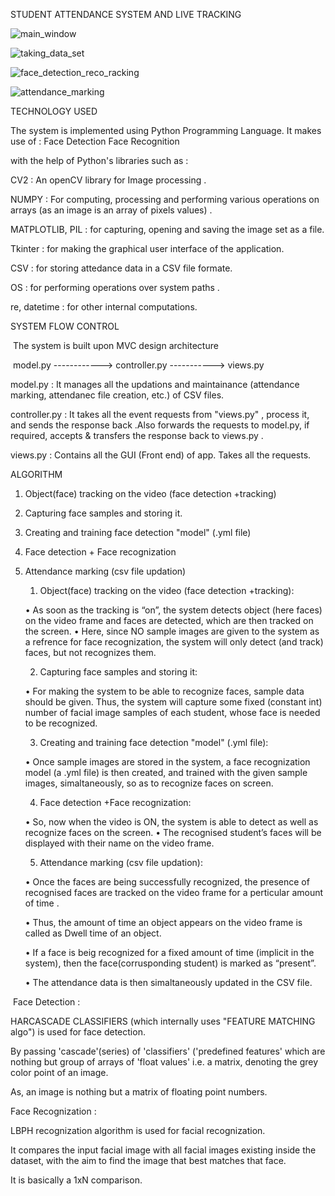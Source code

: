 STUDENT ATTENDANCE SYSTEM AND  LIVE TRACKING 


![main_window](https://user-images.githubusercontent.com/51054631/116808268-7cd78100-ab55-11eb-8067-2c7b24e60d7c.png)

![taking_data_set](https://user-images.githubusercontent.com/51054631/116808316-c45e0d00-ab55-11eb-883b-1010591d1ad4.png)

![face_detection_reco_racking](https://user-images.githubusercontent.com/51054631/116808282-98db2280-ab55-11eb-9dd1-d726286d2308.png)

![attendance_marking](https://user-images.githubusercontent.com/51054631/116808354-eeafca80-ab55-11eb-8f24-c1b4366c2f43.png)






​​​​TECHNOLOGY USED ​​​​

The system is implemented using Python Programming Language.
​It makes use of :
  ​Face Detection 
  ​Face Recognition

with the help of Python's libraries such as :

​CV2 : An openCV library for Image processing .

​NUMPY : For computing, processing and performing various  operations on arrays (as an image is an array of pixels values) .

​MATPLOTLIB, PIL : for capturing, opening and saving the image  set as a file.

​Tkinter : for making the graphical user interface of the application.

​CSV : for storing attedance data in a CSV file formate.

​OS : for performing operations over system paths .

​re, datetime  : for other internal computations.


​​​​​SYSTEM FLOW CONTROL ​​​​​​

​ The system is built upon MVC design  architecture

​   model.py ------------>  controller.py  -----------> views.py   ​

​model.py :  It manages all the updations and maintainance (attendance marking, attendanec file creation, etc.) of CSV files.  

​controller.py :  It takes all the event requests from "views.py" , process it, and sends the response back .Also forwards the requests to model.py, if required, accepts & transfers the  response back to views.py .

​views.py : Contains all the GUI (Front end) of app. Takes all the requests.

​​​​​​​ALGORITHM ​​​​​​​​​

1. Object(face) tracking on the video (face detection +tracking)
2. Capturing  face samples and storing it.
3.  Creating and training face detection "model"  (.yml file)
4.  Face detection  + Face recognization
5.  Attendance marking (csv file updation)



    1. Object(face) tracking on the video (face detection +tracking):
      
    • As soon as the tracking is “on”, the system detects object (here faces) on the video frame and faces are detected, which are then tracked on the screen.
    • Here, since NO sample images are given to the system as a refrence for face recognization, the system will only detect (and track) faces, but not recognizes them.


    2. Capturing  face samples and storing it:
       
    • For making the system to be able to  recognize faces, sample data should be given. Thus, the system will capture  some fixed (constant int) number of facial image samples of each student, whose face is needed to be recognized.


    3. Creating and training face detection "model" (.yml file):
       
    • Once sample images are stored in the system, a face recognization model (a .yml file) is then created, and trained with the given sample images, simaltaneously, so as to recognize faces on screen.
       
    4. Face detection +Face recognization:
       
    • So, now when the video is ON, the system is able to detect as well as recognize faces on the screen.
    • The recognised student’s faces will be displayed with their name on the video frame.


    5. Attendance marking (csv file updation):
      
    • Once the faces are being successfully recognized, the presence of recognised faces are tracked on the video frame for a perticular amount of time .
      
    • Thus, the amount of time an object appears on the video frame is called as Dwell time of an object.
      
    • If a face is beig recognized for a fixed amount of time (implicit in the system), then the face(corrusponding student) is marked as “present”.
      
    • The attendance data is then simaltaneously updated in the CSV file. 
      
      

​ Face Detection : 

HARCASCADE CLASSIFIERS (which internally uses "FEATURE MATCHING algo") is used for face detection.

By passing 'cascade'(series) of 'classifiers' ('predefined features' which are nothing but group of arrays of 'float values' i.e. a matrix, denoting the grey color point  of an image.

As, an image is nothing but  a matrix of floating point numbers.

​Face Recognization :

LBPH recognization algorithm is used for facial recognization.

It  compares the input facial image with all facial images existing inside the dataset, with the aim to find the image that best matches that face.

It is basically a 1xN comparison.





